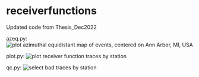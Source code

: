# receiverfunctions
Updated code from Thesis_Dec2022

azeq.py:
![plot azimuthal equidistant map of events, centered on Ann Arbor, MI, USA](https://github.com/[madeleine-tan]/[receiverfunctions]/[images]/azeq.pdf?raw=true)

plot.py:
![plot receiver function traces by station](https://github.com/[madeleine-tan]/[receiverfunctions]/[images]/plot.png?raw=true)

qc.py:
![select bad traces by station](https://github.com/[madeleine-tan]/[receiverfunctions]/[images]/qc.png?raw=true)
